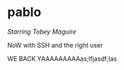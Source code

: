 # pablo
*Starring Tobey Maguire*

NoW with SSH and the right user

WE BACK YAAAAAAAAAas;lfjasdf;las

